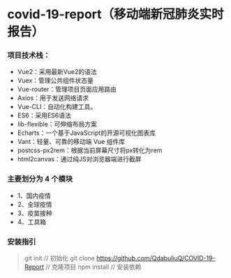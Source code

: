 # covid-19-report（移动端新冠肺炎实时报告）
### 项目技术栈：
* Vue2：采用最新Vue2的语法
* Vuex：管理公共组件状态量
* Vue-router：管理项目页面应用路由
* Axios：用于发送网络请求
* Vue-CLI：自动化构建工具。
* ES6：采用ES6语法
* lib-flexible：可伸缩布局方案
* Echarts：一个基于JavaScript的开源可视化图表库
* Vant：轻量、可靠的移动端 Vue 组件库
* postcss-px2rem：根据当前屏幕尺寸将px转化为rem
* html2canvas：通过纯JS对浏览器端进行截屏

### 主要划分为 4 个模块
* 1、国内疫情
* 2、全球疫情
* 3、疫苗接种
* 4、工具箱

### 安装指引
> git init  // 初始化
> git clone https://github.com/QdabuliuQ/COVID-19-Report  // 克隆项目
> npm install  // 安装依赖

